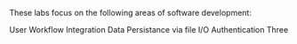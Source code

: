 
These labs focus on the following areas of software development:

User Workflow
Integration
Data Persistance via file I/O
Authentication
Three
